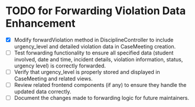 # TODO for Forwarding Violation Data Enhancement

- [x] Modify forwardViolation method in DisciplineController to include urgency_level and detailed violation data in CaseMeeting creation.
- [ ] Test forwarding functionality to ensure all specified data (student involved, date and time, incident details, violation information, status, urgency level) is correctly forwarded.
- [ ] Verify that urgency_level is properly stored and displayed in CaseMeeting and related views.
- [ ] Review related frontend components (if any) to ensure they handle the updated data correctly.
- [ ] Document the changes made to forwarding logic for future maintainers.
